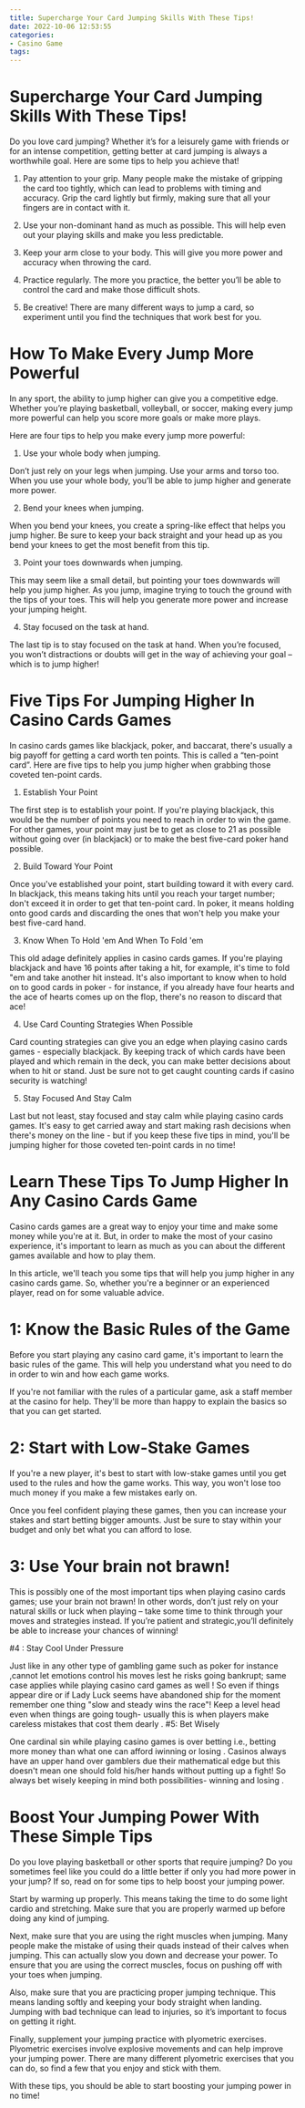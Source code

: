 ```yaml
---
title: Supercharge Your Card Jumping Skills With These Tips!
date: 2022-10-06 12:53:55
categories:
- Casino Game
tags:
---
```



#  Supercharge Your Card Jumping Skills With These Tips!

Do you love card jumping? Whether it’s for a leisurely game with friends or for an intense competition, getting better at card jumping is always a worthwhile goal. Here are some tips to help you achieve that!

1. Pay attention to your grip. Many people make the mistake of gripping the card too tightly, which can lead to problems with timing and accuracy. Grip the card lightly but firmly, making sure that all your fingers are in contact with it.

2. Use your non-dominant hand as much as possible. This will help even out your playing skills and make you less predictable.

3. Keep your arm close to your body. This will give you more power and accuracy when throwing the card.

4. Practice regularly. The more you practice, the better you’ll be able to control the card and make those difficult shots.

5. Be creative! There are many different ways to jump a card, so experiment until you find the techniques that work best for you.

#  How To Make Every Jump More Powerful

In any sport, the ability to jump higher can give you a competitive edge. Whether you’re playing basketball, volleyball, or soccer, making every jump more powerful can help you score more goals or make more plays.

Here are four tips to help you make every jump more powerful:

1. Use your whole body when jumping.

Don’t just rely on your legs when jumping. Use your arms and torso too. When you use your whole body, you’ll be able to jump higher and generate more power.

2. Bend your knees when jumping.

When you bend your knees, you create a spring-like effect that helps you jump higher. Be sure to keep your back straight and your head up as you bend your knees to get the most benefit from this tip.

3. Point your toes downwards when jumping.

This may seem like a small detail, but pointing your toes downwards will help you jump higher. As you jump, imagine trying to touch the ground with the tips of your toes. This will help you generate more power and increase your jumping height.

4. Stay focused on the task at hand.

The last tip is to stay focused on the task at hand. When you’re focused, you won’t distractions or doubts will get in the way of achieving your goal – which is to jump higher!

#  Five Tips For Jumping Higher In Casino Cards Games

In casino cards games like blackjack, poker, and baccarat, there's usually a big payoff for getting a card worth ten points. This is called a “ten-point card”. Here are five tips to help you jump higher when grabbing those coveted ten-point cards.

1. Establish Your Point

The first step is to establish your point. If you're playing blackjack, this would be the number of points you need to reach in order to win the game. For other games, your point may just be to get as close to 21 as possible without going over (in blackjack) or to make the best five-card poker hand possible.

2. Build Toward Your Point

Once you've established your point, start building toward it with every card. In blackjack, this means taking hits until you reach your target number; don't exceed it in order to get that ten-point card. In poker, it means holding onto good cards and discarding the ones that won't help you make your best five-card hand.

3. Know When To Hold 'em And When To Fold 'em

This old adage definitely applies in casino cards games. If you're playing blackjack and have 16 points after taking a hit, for example, it's time to fold "em and take another hit instead. It's also important to know when to hold on to good cards in poker - for instance, if you already have four hearts and the ace of hearts comes up on the flop, there's no reason to discard that ace!

4. Use Card Counting Strategies When Possible

Card counting strategies can give you an edge when playing casino cards games - especially blackjack. By keeping track of which cards have been played and which remain in the deck, you can make better decisions about when to hit or stand. Just be sure not to get caught counting cards if casino security is watching!

5. Stay Focused And Stay Calm

Last but not least, stay focused and stay calm while playing casino cards games. It's easy to get carried away and start making rash decisions when there's money on the line - but if you keep these five tips in mind, you'll be jumping higher for those coveted ten-point cards in no time!

#  Learn These Tips To Jump Higher In Any Casino Cards Game

Casino cards games are a great way to enjoy your time and make some money while you're at it. But, in order to make the most of your casino experience, it's important to learn as much as you can about the different games available and how to play them.

In this article, we'll teach you some tips that will help you jump higher in any casino cards game. So, whether you're a beginner or an experienced player, read on for some valuable advice.

# 1: Know the Basic Rules of the Game

Before you start playing any casino card game, it's important to learn the basic rules of the game. This will help you understand what you need to do in order to win and how each game works.

If you're not familiar with the rules of a particular game, ask a staff member at the casino for help. They'll be more than happy to explain the basics so that you can get started.

# 2: Start with Low-Stake Games

If you're a new player, it's best to start with low-stake games until you get used to the rules and how the game works. This way, you won't lose too much money if you make a few mistakes early on.

Once you feel confident playing these games, then you can increase your stakes and start betting bigger amounts. Just be sure to stay within your budget and only bet what you can afford to lose.

# 3: Use Your brain not brawn!

This is possibly one of the most important tips when playing casino cards games; use your brain not brawn! In other words, don’t just rely on your natural skills or luck when playing – take some time to think through your moves and strategies instead. If you’re patient and strategic,you’ll definitely be able to increase your chances of winning! 

   #4 : Stay Cool Under Pressure

Just like in any other type of gambling game such as poker for instance ,cannot let emotions control his moves lest he risks going bankrupt; same case applies while playing casino card games as well ! So even if things appear dire or if Lady Luck seems have abandoned ship for the moment remember one thing "slow and steady wins the race"! Keep a level head even when things are going tough- usually this is when players make careless mistakes that cost them dearly . #5: Bet Wisely

One cardinal sin while playing casino games is over betting i.e., betting more money than what one can afford iwinning or losing . Casinos always have an upper hand over gamblers due their mathematical edge but this doesn't mean one should fold his/her hands without putting up a fight! So always bet wisely keeping in mind both possibilities- winning and losing . 

#  Boost Your Jumping Power With These Simple Tips

Do you love playing basketball or other sports that require jumping? Do you sometimes feel like you could do a little better if only you had more power in your jump? If so, read on for some tips to help boost your jumping power.

Start by warming up properly. This means taking the time to do some light cardio and stretching. Make sure that you are properly warmed up before doing any kind of jumping.

Next, make sure that you are using the right muscles when jumping. Many people make the mistake of using their quads instead of their calves when jumping. This can actually slow you down and decrease your power. To ensure that you are using the correct muscles, focus on pushing off with your toes when jumping.

Also, make sure that you are practicing proper jumping technique. This means landing softly and keeping your body straight when landing. Jumping with bad technique can lead to injuries, so it’s important to focus on getting it right.

Finally, supplement your jumping practice with plyometric exercises. Plyometric exercises involve explosive movements and can help improve your jumping power. There are many different plyometric exercises that you can do, so find a few that you enjoy and stick with them.

With these tips, you should be able to start boosting your jumping power in no time!